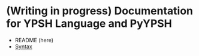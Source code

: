 # (Writing in progress) Documentation for YPSH Language and PyYPSH
- README (here)
- [Syntax](./Syntax.md)
